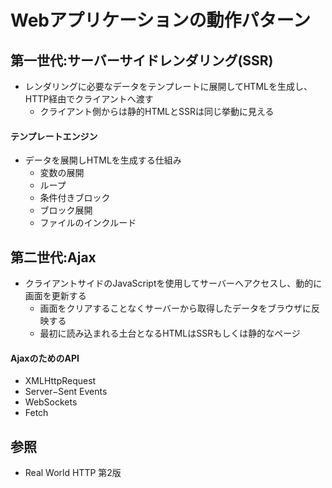 # Webアプリケーションの動作パターン
## 第一世代:サーバーサイドレンダリング(SSR)
- レンダリングに必要なデータをテンプレートに展開してHTMLを生成し、HTTP経由でクライアントへ渡す
  - クライアント側からは静的HTMLとSSRは同じ挙動に見える

#### テンプレートエンジン
- データを展開しHTMLを生成する仕組み
  - 変数の展開
  - ループ
  - 条件付きブロック
  - ブロック展開
  - ファイルのインクルード

## 第二世代:Ajax
- クライアントサイドのJavaScriptを使用してサーバーへアクセスし、動的に画面を更新する
  - 画面をクリアすることなくサーバーから取得したデータをブラウザに反映する
  - 最初に読み込まれる土台となるHTMLはSSRもしくは静的なページ

#### AjaxのためのAPI
- XMLHttpRequest
- Server−Sent Events
- WebSockets
- Fetch

## 参照
- Real World HTTP 第2版
